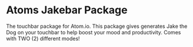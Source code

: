 # Atoms Jakebar Package

The touchbar package for Atom.io. This package gives generates Jake the Dog on your touchbar
to help boost your mood and productivity. Comes with TWO (2) different modes!
